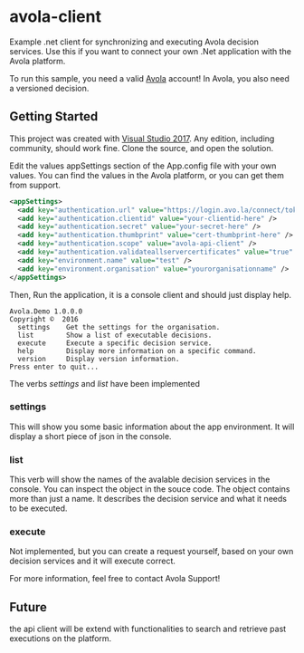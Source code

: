 # avola-client
Example .net client for synchronizing and executing Avola decision services. Use this if you want to connect your own .Net application with the Avola platform.

To run this sample, you need a valid [Avola](http://www.avo.la) account! In Avola, you also need a versioned decision.

## Getting Started
This project was created with [Visual Studio 2017](https://www.visualstudio.com/vs/whatsnew/). Any edition, including community, should work fine. Clone the source, and open the solution.

Edit the values appSettings section of the App.config file with your own values. You can find the values in the Avola platform, or you can get them from support.
```xml
<appSettings>
  <add key="authentication.url" value="https://login.avo.la/connect/token" />
  <add key="authentication.clientid" value="your-clientid-here" />
  <add key="authentication.secret" value="your-secret-here" />
  <add key="authentication.thumbprint" value="cert-thumbprint-here" />
  <add key="authentication.scope" value="avola-api-client" />
  <add key="authentication.validateallservercertificates" value="true" />
  <add key="environment.name" value="test" />
  <add key="environment.organisation" value="yourorganisationname" />
</appSettings>
```

Then, Run the application, it is a console client and should just display help.
```
Avola.Demo 1.0.0.0
Copyright ©  2016
  settings    Get the settings for the organisation.
  list        Show a list of executable decisions.
  execute     Execute a specific decision service.
  help        Display more information on a specific command.
  version     Display version information.
Press enter to quit...
```

The verbs _settings_ and _list_ have been implemented
### settings
This will show you some basic information about the app environment. It will display a short piece of json in the console.

### list
This verb will show the names of the avalable decision services in the console. You can inspect the object in the souce code. The object contains more than just a name. It describes the decision service and what it needs to be executed.

### execute
Not implemented, but you can create a request yourself, based on your own decision services and it will execute correct. 

For more information, feel free to contact Avola Support!

## Future
the api client will be extend with functionalities to search and retrieve past executions on the platform.
